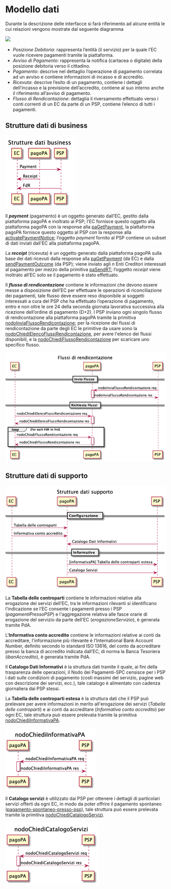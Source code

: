 # Modello dati

Durante la descrizione delle interfacce si farà riferimento ad alcune entità le cui relazioni vengono mostrate dal seguente diagramma

![](../.gitbook/assets/modello\_dati.png)

* _Posizione Debitoria_: rappresenta l’entità (il servizio) per la quale l’EC vuole ricevere pagamenti tramite la piattaforma.
* _Avviso di Pagamento_: rappresenta la notifica (cartacea o digitale) della posizione debitoria verso il cittadino.
* _Pagamento_: descrive nel dettaglio l’operazione di pagamento correlata ad un avviso e contiene informazioni di incasso e di accredito.
* _Ricevuta_: descrive l’esito di un pagamento, contiene i dettagli dell’incasso e la previsione dell’accredito, contiene al suo interno anche il riferimento all’avviso di pagamento.
* _Flusso di Rendicontazione_: dettaglia il riversamento effettuato verso i conti correnti di un EC da parte di un PSP, contiene l’elenco di tutti i pagamenti.

## Strutture dati di business <a href="#strutture-dati-business" id="strutture-dati-business"></a>

![](<../.gitbook/assets/oggettiBusiness (1).png>)

Il _**payment**_ (pagamento) è un oggetto generato dall’EC, gestito dalla piattaforma pagoPA e inoltrato al PSP; l’EC fornisce questo oggetto alla piattaforma pagoPA con la response alla  [paGetPayment](../appendici/primitive.md#pagetpayment), la piattaforma pagoPA fornisce questo oggetto al PSP con la response alla [activatePaymentNotice](../appendici/primitive.md#activatepaymentnotice); l’oggetto _payment_ fornito al PSP contiene un subset di dati inviati dall'EC alla piattaforma pagoPA.

La _**receipt**_ (ricevuta) è un oggetto generato dalla piattaforma pagoPA sulla base dei dati ricevuti dalla response alla [paGetPayment](../appendici/primitive.md#pagetpayment) (da EC) e dalla [sendPaymentOutcome](../appendici/primitive.md#sendpaymentoutcome) (da PSP); viene inviato agli _n_ Enti Creditori interessati al pagamento per mezzo della primitiva [paSendRT](../appendici/primitive.md#pasendrt); l’oggetto _receipt_ viene inoltrato all’EC solo se il pagamento è stato effettuato.

Il _**flusso di rendicontazione**_ contiene le informazioni che devono essere messe a disposizione dell’EC per effettuare le operazioni di riconciliazione dei pagamenti, tale flusso deve essere reso disponibile ai soggetti interessati a cura del PSP che ha effettuato l’operazione di pagamento, entro e non oltre le ore 24 della seconda giornata lavorativa successiva alla ricezione dell’ordine di pagamento (D+2). I PSP inviano ogni singolo flusso di rendicontazione alla piattaforma pagoPA tramite la primitiva [nodoInviaFlussoRendicontazione](../appendici/primitive.md#nodoinviaflussorendicontazione); per la ricezione dei flussi di rendicontazione da parte degli EC le primitive da usare sono la [nodoChiediElencoFlussiRendicontazione](../appendici/primitive.md#nodochiediflussorendicontazione), per avere l'elenco dei flussi disponibili, e la [nodoChiediFlussoRendicontazione](../appendici/primitive.md#nodochiediflussorendicontazione) per scaricare uno specifico flusso.

![](<../.gitbook/assets/flussiRendicontazione (1).png>)

## Strutture dati di supporto <a href="#strutture-dati-business" id="strutture-dati-business"></a>

![](../.gitbook/assets/oggettiSupporto.png)

La **Tabella delle controparti** contiene le informazioni relative alla erogazione dei servizi dell’EC, tra le informazioni rilevanti si identificano l'indicazione se l’EC consente i pagamenti presso i PSP (_pagamentiPressoPSP_) e l'aggregazione relativa alle fasce orarie di erogazione del servizio da parte dell’EC (_erogazioneServizio_), è generata tramite PdA.

L'**Informativa conto accredito** contiene le informazioni relative ai conti da accreditare, l'informazione più rilevante è l’International Bank Account Number, definito secondo lo standard ISO 13616, del conto da accreditare presso la banca di accredito indicata dall’EC, di norma la Banca Tesoriera (_ibanAccredito_), è generata tramite PdA.

Il **Catalogo Dati Informativi** è la struttura dati tramite il quale, ai fini della trasparenza delle operazioni, il Nodo dei Pagamenti-SPC censisce per i PSP i dati sulle condizioni di pagamento (costi massimi del servizio, pagine web con descrizione dei servizi, ecc.), tale catalogo è alimentato con cadenza giornaliera dai PSP stessi.

La **Tabella delle controparti estesa** è la struttura dati che il PSP può prelevare per avere informazioni in merito all'erogazione dei servizi (_Tabella delle controparti_) e ai conti da accreditare (_Informativa conto accredito_) per ogni EC, tale struttura può essere prelevata tramite la primitiva [nodoChiediInformativaPA](../appendici/primitive.md#nodochiediinformativapa).

![](<../.gitbook/assets/image (28).png>)

Il **Catalogo servizi** è utilizzato dai PSP per ottenere i dettagli di particolari servizi offerti da ogni EC, in modo da poter offrire il pagamento spontaneo ([pagamento-spontaneo-presso-psp](../casi-duso/pagamento-spontaneo-presso-psp/ "mention")), tale struttura può essere prelevata tramite la primitiva [nodoChiediCatalogoServizi](../appendici/primitive.md#nodochiedicatalogoservizi).

![](<../.gitbook/assets/image (40).png>)
